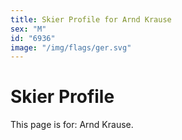 ```yaml
---
title: Skier Profile for Arnd Krause
sex: "M"
id: "6936"
image: "/img/flags/ger.svg" 
---
```


# Skier Profile

This page is for: Arnd Krause.
    